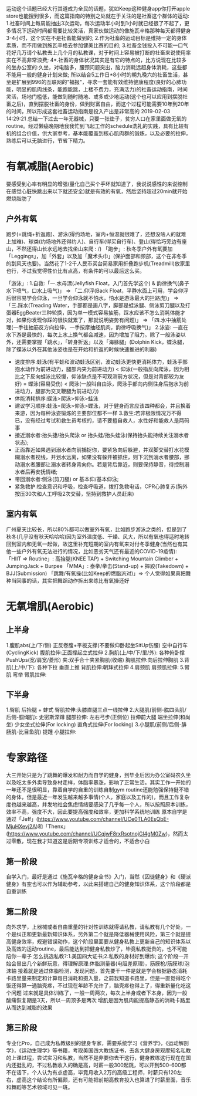 运动这个话题已经大行其道成为全民的话题，犹如Keep这种健身app你打开apple store也能搜到很多，而这篇指南的特别之处就在于关注的是社畜这个群体的运动:
1.社畜时间上每周能抽出3次运动，每次运动半小时到1小时就已经很了不起了，更多情况下运动时间都需要比较灵活，真家伙做运动的像施瓦辛格那种每天都得健身3-4小时，这个实在不是社畜能做到的;
2.作为社畜的运动目标是维持一定的身体素质，而不用做到施瓦辛格去参加健美比赛的目的;
3.社畜金钱投入不可能一口气花好几万请个私教去上几个月的私教课，对于时间上容易被打断的社畜来说使用率实在不高非常浪费;
4*.社畜的身体状况其实是有它的特点的，比方说现在比较多的坐办公室的:久坐，对电脑多，腰颈问题突出，脑力消耗远超身体消耗，这些都不能用一般的健身计划来做;
所以结合5工作日*8小时的朝九晚六的社畜生活，甚至是扩展到996的互联网的"福报"，寻求一套能有效维持健康程度(良好的心肺功能，明显的肌肉线条，能跑能跳，上楼不费力，充满活力)的社畜运动指南，时间灵活，场地门槛低，能做到随时随地、或多或少地运动(这个也可以应用到摆脱社畜之后)，直到摆脱社畜的身份，做到财富自由，而这个过程可能需要10年到20年的时间，所以形成这套社畜运动指南是投入产出是非常高的
2019-02-03 14:29:21
总结一下过去一年无器械，只要一张垫子，贫穷人口在家里面做无氧的routine。经过懒癌晚期地我我忙到飞起工作的schedule洗礼的实践，具有比较有机的组合价值，供大家参考，基本能覆盖到核心肌肉群的锻炼，以及必要的拉伸，熟练后可以无脑进行，节省下精力。
# 有氧减脂(Aerobic)
要感受到心率有明显的增强(量化自己买个手环就知道了，我说说感性的来说控制在感觉心脏快跳出来以下就还安全)就是有效的有氧，然后坚持超过20min就开始燃烧脂肪了
## 户外有氧
跑步(=跳绳+折返跑)、游泳(得约场地，室内+恒温就很难了，还想没啥人的就难上加难)、球类(约场地外还得约人)、自行车(得买自行车)、登山(得恰巧旁边有座山，不然还得山长水远地去找坐山来爬 : /)
「跑步」:
秋冬季户外有氧要加「Leggings」，加「外套」以及加「魔术头巾」(保护面部和颈部，这个在非冬季的刮风天也要)。当然花了1-2千人民币买台简易家用折叠跑步机(Treadmill)放家里也行，不过我觉得性价比有点高，有条件的可以最后这么买。

「游泳」:
1.自救:「一.水母漂(Jellyfish Float，入门首先学这个) & 韵律换气(鼻子水下喷气，口水上吸气)」 => 「二.仰浮(Back Float，平静水面上可用，学会仰浮后很容易学会仰泳，一旦学会仰泳就不怕水，怕水是游泳最大的拦路虎)」 => 「三.踩水(Treading Water，手部都是画八字，脚部是蛙泳腿、侧泳剪刀腿以及打蛋器EggBeater三种轮换，因为单一模式容易抽筋，踩水应该不怎么消耗体能才对，如果你发现你踩的很快就累了，那就说明姿势有问题)」 => 「四.水中抽筋处理(一手往抽筋反方向拉伸，一手按摩抽经肌肉，韵律呼吸换气)」
2.泳姿: 一直在水下游是最快的，每次上水上换气都会减速，因为增加了阻力。除了一般泳姿以外，还需要掌握「跳水」，「转身折返」以及「海豚腿」(Dolphin Kick，蝶泳腿，除了蝶泳以外在其他泳姿也是在开始和折返的时候快速推进的利器)
  - 速度排序:蛙泳(有平蛙和波动蛙泳区别，波动蛙泳更快更消耗体力，蛙泳手部抱水动作为前进动力，腿部内夹为前进动力) < 仰泳(一般指反向爬泳，因为相比之下反向蛙泳比较慢，仰泳缺点是不可观测前方状况，但是对背部较为友好) = 蝶泳(容易受伤) < 爬泳(一般叫自由泳，爬泳手部向内侧往身后抱水为前进动力，腿部为交叉鞭腿为前进动力)
  - 体能消耗排序:蝶泳>爬泳>仰泳>蛙泳
  - 建议学习顺序:蛙泳=爬泳>仰泳>蝶泳，对于健身而言应该四种都会，并且换着来游，因为每种泳姿锻炼的主要部位都不一样
3.救生:若非极限情况万不得已，没有经过考试和救生员考核的，请不要擅自救人，水性好和能救人是两码事
  - 接近溺水者:抬头捷/抬头爬泳 or 抬头蛙/抬头蛙泳(保持抬头能持续关注溺水者状态);
  - 正面靠近如果遇到溺水者向前捕捉你，要紧急向后躲避，并双脚交替打水花模糊溺水者视线，并划水远离，如果没有躲开被抓住，则下沉到溺水者腰部，挪动溺水者腰部让溺水者转身背向你。若是背后靠近，则要保持静音，待控制溺水者后再安抚情绪;
  - 带回溺水者:侧泳(剪刀腿) or 基本仰/基本仰泳;
  - 紧急救护:检查意识和呼吸，检查呼吸道，拨打急救电话，CPR心肺复苏(胸外按压30次和人工呼吸2次交替，坚持到救护人员赶来)
## 室内有氧
广州夏天比较长，所以80%都可以做室外有氧，比如跑步游泳之类的，但是到了秋冬(几乎没有秋天哈哈哈)因为室外温度低、干燥、风大，所以有氧也得适时地转回到室内和无氧一起做，故这里补充短期的室内有氧来对付冬季健身(当然也有其他一些户外有氧无法进行的情况，比如恶劣天气还有最近的COVID-19疫情):
「HIIT => Routine」: 高抬腿(KNEE TAP) +  Switching Mountain Climber + JumpingJack + Burpee
「MMA」: 泰拳/拳击(Stand-up) + 摔跤(Takedown) + BJJ(Submission)
「跳舞/有氧操(比如Keep的燃脂派对)」=> 个人觉得如果真把舞种当回事的话，其实把舞蹈动作拆出来练比有氧操还好

# 无氧增肌(Aerobic)
## 上半身
1.腹肌abs(上/下/侧)
正反卷腹+平板支撑(不要做仰卧起坐SitUp伤腰)
空中自行车(CyclingKick)
腹肌拉伸:正面撑起立式拉伸
2.胸肌(上/中/下/里/外):
各种俯卧撑PushUps(宽/肩宽/菱形)
夹:双手合十夹紧胸肌(收缩)
胸肌拉伸:向后拉伸胸肌
3.背肌(上/中/下):
各种下拉
垂直上推
背肌拉伸:朝拜式拉伸
4.肩颈肌
肩颈肌拉伸:
5.臂肌
弯举
臂肌拉伸:
## 下半身
1.臀肌
后抬腿 + 蚌式
臀肌拉伸:头膝直腿三点一线拉伸
2.大腿肌(前侧-肱四头肌/后侧-腘绳肌):
史密斯深蹲
腿部拉伸:
左右弓步(正侧位)
拉伸前大腿
端坐拉伸(和尚坐)
少女坐式拉伸(For locking)
直角式拉伸(For locking)
3.小腿肌(前侧/后侧-腓肠肌-比目鱼肌)
提踵
小腿拉伸:
# 专家路径
大三开始只是为了跳舞的爆发和耐力而自学的健身，到毕业后因为办公室码农久坐以及吃太多外卖导致身材走样，体脂率暴涨，影响了正常生活。其实工作一开始的一年还不是很明显，靠着自学的自重的训练自制gym routine还能勉强保持挺不错的身体，但是最近一年发生越来越多事情(个人，家庭以及工作的)，而且工作复杂度也越来越高，并发地社会焦虑情绪要感染了几乎每一个人，所以按照原本训练，效率不高，强度不大，因此要提高强度和效率，更加科学系统地训练
原本自学是通过「Jeff」(https://www.youtube.com/channel/UCe0TLA0EsQbE-MjuHXevj2A)和「Thenx」(https://www.youtube.com/channel/UCqjwF8rxRsotnojGl4gM0Zw)，然而太过零散，现在我才知道这是后期专项训练才适合的，不适合小白
## 第一阶段
自学入门，最好是通过《施瓦辛格的健身全书》入门，当然《囚徒健身》和《硬派健身》有空也可以作为辅助参考，以此来搭建自己的健身知识体系，这个阶段都是自重训练
## 第二阶段
向外求学，上器械或者自由重量的针对性训练就得请私教，请私教有几个好处，一个是纠正和更新最新知识体系，另外第二个就是降低器械使用风险，第三个就是提高健身效率，规避错误动作，这个阶段里面要从健身私教上更新自己的知识体系以及高效的运动routine，最后能达到把健身私教炒了，毕竟私教挺贵的，也不可能陪你一辈子
怎么挑选私教?:1.美国四大证书;2.私教的身材好到爆炸;
这个阶段一开始会冒出几个新鲜玩意，得理解原理:体脂测量器(电阻差原理)，筋膜枪/筋膜球/泡沫轴
接着就是通过体脂检测，发现问题，首先要干一件是就是学会根据静态消耗卡路里量来制定和计算每日消耗和摄入量，之前我知道卡路里，但是一直觉得吃个饭还得算一通脑壳疼，不过现在年龄不允许了，脑壳疼也得上了，得重新量化吃这个问题
过来就是具体训练了，一般一周两次，每次上半身或者下本身，因为一般酸痛恢复期是3天，所以一周顶多是两次
增肌是因为肌肉能提高静态的消耗卡路里从而达到减脂的效果
## 第三阶段
专业化Pro，自己成为私教级别的健身专家，需要系统学习《营养学》，《运动解剖学》，《运动生理学》等书籍，考取美国四大教练证书，去各大健身房观摩知名私教的上课过程，尝试实习和私教，当然不是非要你去干这行，健身教练这行现在在国内还挺乱的，不过私教收入的确是高，时薪一般300起跳，可以开到500-600都不在话下，个人认为有点虚高，毕竟月收入2万的高级工程师，时薪只有120左右，虚高这个结论有所偏颇，还有可能把前期高教育投入也算进了时薪里面，音乐和舞蹈等艺术领域可见一斑。

